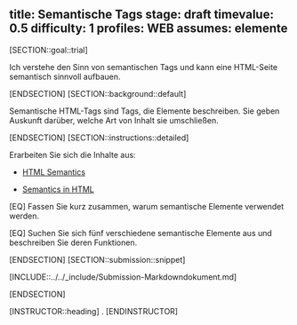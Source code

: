 title: Semantische Tags
stage: draft
timevalue: 0.5
difficulty: 1
profiles: WEB
assumes: elemente
---
[SECTION::goal::trial]

Ich verstehe den Sinn von semantischen Tags und kann eine HTML-Seite semantisch sinnvoll aufbauen.

[ENDSECTION]
[SECTION::background::default]

Semantische HTML-Tags sind Tags, die Elemente beschreiben. Sie geben Auskunft darüber, welche Art von Inhalt sie umschließen.

[ENDSECTION]
[SECTION::instructions::detailed]

Erarbeiten Sie sich die Inhalte aus:

* [HTML Semantics](https://www.w3schools.com/html/html5_semantic_elements.asp)

* [Semantics in HTML](https://developer.mozilla.org/en-US/docs/Glossary/Semantics#semantics_in_html)

[EQ] Fassen Sie kurz zusammen, warum semantische Elemente verwendet werden.

[EQ] Suchen Sie sich fünf verschiedene semantische Elemente aus und beschreiben Sie deren Funktionen.

[ENDSECTION]
[SECTION::submission::snippet]

[INCLUDE::../../_include/Submission-Markdowndokument.md]

[ENDSECTION]

[INSTRUCTOR::heading]
.
[ENDINSTRUCTOR]
